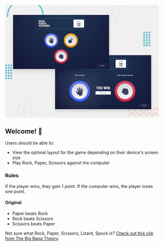 

![Design preview for the Rock, Paper, Scissors coding challenge](./design/desktop-preview.jpg)

## Welcome! 👋

Users should be able to:

- View the optimal layout for the game depending on their device's screen size
- Play Rock, Paper, Scissors against the computer


### Rules

If the player wins, they gain 1 point. If the computer wins, the player loses one point.

#### Original

- Paper beats Rock
- Rock beats Scissors
- Scissors beats Paper



Not sure what Rock, Paper, Scissors, Lizard, Spock is? [Check out this clip from The Big Bang Theory](https://www.youtube.com/watch?v=iSHPVCBsnLw).

